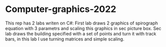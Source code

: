 # Computer-graphics-2022
This rep has 2 labs writen on C#:
  First lab draws 2 graphics of spirograph equation with 3 parametrs and scaling this graphics in sec picture box.
  Sec lab draws the building specified with a set of points and turn it with track bars, in this lab I use turning matrices and simple scaling.
